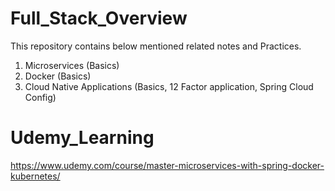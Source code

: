 # Full_Stack_Overview

This repository contains below mentioned related notes and Practices.
1. Microservices (Basics)
2. Docker (Basics)
3. Cloud Native Applications (Basics, 12 Factor application, Spring Cloud Config)

# Udemy_Learning
https://www.udemy.com/course/master-microservices-with-spring-docker-kubernetes/
